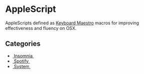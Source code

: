 # AppleScript
AppleScripts defined as [Keyboard Maestro](https://www.keyboardmaestro.com/main/ "Keyboard Maestro") macros for improving effectiveness and fluency on OSX.

## Categories
- [ Insomnia ](https://github.com/keskinbu/applescript/tree/master/src/Insomnia "Insomnia")
- [ Spotify ](https://github.com/keskinbu/applescript/tree/master/src/Spotify "Spotify")
- [ System ](https://github.com/keskinbu/applescript/tree/master/src/System "System")
